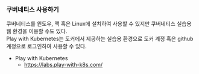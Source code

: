 ### 쿠버네티스 사용하기
쿠버네티스를 윈도우, 맥 혹은 Linux에 설치하여 사용할 수 있지만 쿠버네티스 실습용 웹 환경을 이용할 수도 있다.  
Play with Kubernetes는 도커에서 제공하는 실습용 환경으로 도커 계정 혹은 github 계정으로 로그인하여 사용할 수 있다.  

- Play with Kubernetes
  - https://labs.play-with-k8s.com/